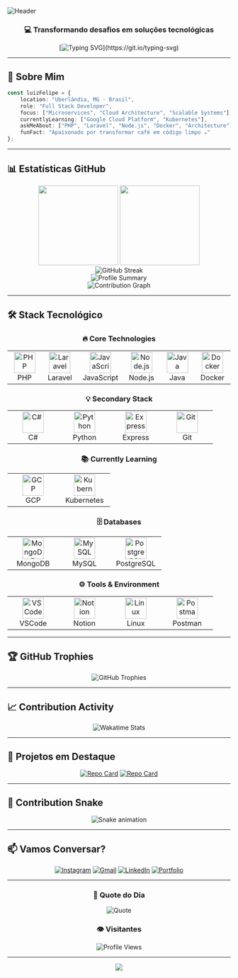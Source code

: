 ![Header](https://capsule-render.vercel.app/api?type=waving&color=gradient&customColorList=12,16,20&height=150&section=header&text=Luiz%20Felipe&fontSize=60&fontColor=fff&animation=fadeIn&fontAlignY=35)

<div align="center">
  
### 💻 Transformando desafios em soluções tecnológicas

[![Typing SVG](https://readme-typing-svg.demolab.com?font=Fira+Code&weight=500&size=22&pause=1000&color=8F0D87&center=true&vCenter=true&width=600&lines=Desenvolvedor+Full+Stack;Especialista+em+Microservi%C3%A7os;Cloud+%26+DevOps+Enthusiast;Sempre+aprendendo+algo+novo!)](https://git.io/typing-svg)

</div>

---

## 🎯 Sobre Mim

```typescript
const luizFelipe = {
    location: "Uberlândia, MG - Brasil",
    role: "Full Stack Developer",
    focus: ["Microservices", "Cloud Architecture", "Scalable Systems"],
    currentlyLearning: ["Google Cloud Platform", "Kubernetes"],
    askMeAbout: ["PHP", "Laravel", "Node.js", "Docker", "Architecture"],
    funFact: "Apaixonado por transformar café em código limpo ☕"
};
```

---

## 📊 Estatísticas GitHub

<div align="center">
  <img height="180em" src="https://github-readme-stats.vercel.app/api?username=Luiz-Felip-DEV&show_icons=true&theme=radical&include_all_commits=true&count_private=true&hide_border=true&bg_color=0D1117&title_color=8F0D87&icon_color=8F0D87"/>
  <img height="180em" src="https://github-readme-stats.vercel.app/api/top-langs/?username=Luiz-Felip-DEV&layout=compact&langs_count=8&theme=radical&hide_border=true&bg_color=0D1117&title_color=8F0D87"/>
</div>

<div align="center">
  <img src="https://github-readme-streak-stats.herokuapp.com/?user=Luiz-Felip-DEV&theme=radical&hide_border=true&background=0D1117&stroke=8F0D87&ring=8F0D87&fire=FF6D00&currStreakLabel=8F0D87" alt="GitHub Streak"/>
</div>

<div align="center">
  <img src="https://github-profile-summary-cards.vercel.app/api/cards/profile-details?username=Luiz-Felip-DEV&theme=radical" alt="Profile Summary"/>
</div>

<div align="center">
  <img src="https://github-readme-activity-graph.vercel.app/graph?username=Luiz-Felip-DEV&theme=react-dark&hide_border=true&bg_color=0D1117&color=8F0D87&line=8F0D87&point=FF6D00" alt="Contribution Graph"/>
</div>

---

## 🛠️ Stack Tecnológico

<div align="center">

### 🔥 Core Technologies

<table>
<tr>
<td align="center" width="100">
<img src="https://skillicons.dev/icons?i=php" width="48" height="48" alt="PHP" />
<br>PHP
</td>
<td align="center" width="100">
<img src="https://skillicons.dev/icons?i=laravel" width="48" height="48" alt="Laravel" />
<br>Laravel
</td>
<td align="center" width="100">
<img src="https://skillicons.dev/icons?i=js" width="48" height="48" alt="JavaScript" />
<br>JavaScript
</td>
<td align="center" width="100">
<img src="https://skillicons.dev/icons?i=nodejs" width="48" height="48" alt="Node.js" />
<br>Node.js
</td>
<td align="center" width="100">
<img src="https://skillicons.dev/icons?i=java" width="48" height="48" alt="Java" />
<br>Java
</td>
<td align="center" width="100">
<img src="https://skillicons.dev/icons?i=docker" width="48" height="48" alt="Docker" />
<br>Docker
</td>
</tr>
</table>

### 💡 Secondary Stack

<table>
<tr>
<td align="center" width="100">
<img src="https://skillicons.dev/icons?i=cs" width="48" height="48" alt="C#" />
<br>C#
</td>
<td align="center" width="100">
<img src="https://skillicons.dev/icons?i=python" width="48" height="48" alt="Python" />
<br>Python
</td>
<td align="center" width="100">
<img src="https://skillicons.dev/icons?i=express" width="48" height="48" alt="Express" />
<br>Express
</td>
<td align="center" width="100">
<img src="https://skillicons.dev/icons?i=git" width="48" height="48" alt="Git" />
<br>Git
</td>
</tr>
</table>

### 📚 Currently Learning

<table>
<tr>
<td align="center" width="100">
<img src="https://skillicons.dev/icons?i=gcp" width="48" height="48" alt="GCP" />
<br>GCP
</td>
<td align="center" width="100">
<img src="https://skillicons.dev/icons?i=kubernetes" width="48" height="48" alt="Kubernetes" />
<br>Kubernetes
</td>
</tr>
</table>

### 🗄️ Databases

<table>
<tr>
<td align="center" width="100">
<img src="https://skillicons.dev/icons?i=mongodb" width="48" height="48" alt="MongoDB" />
<br>MongoDB
</td>
<td align="center" width="100">
<img src="https://skillicons.dev/icons?i=mysql" width="48" height="48" alt="MySQL" />
<br>MySQL
</td>
<td align="center" width="100">
<img src="https://skillicons.dev/icons?i=postgres" width="48" height="48" alt="PostgreSQL" />
<br>PostgreSQL
</td>
</tr>
</table>

### ⚙️ Tools & Environment

<table>
<tr>
<td align="center" width="100">
<img src="https://skillicons.dev/icons?i=vscode" width="48" height="48" alt="VSCode" />
<br>VSCode
</td>
<td align="center" width="100">
<img src="https://skillicons.dev/icons?i=notion" width="48" height="48" alt="Notion" />
<br>Notion
</td>
<td align="center" width="100">
<img src="https://skillicons.dev/icons?i=linux" width="48" height="48" alt="Linux" />
<br>Linux
</td>
<td align="center" width="100">
<img src="https://skillicons.dev/icons?i=postman" width="48" height="48" alt="Postman" />
<br>Postman
</td>
</tr>
</table>

</div>

---

## 🏆 GitHub Trophies

<div align="center">
  <img src="https://github-profile-trophy.vercel.app/?username=Luiz-Felip-DEV&theme=radical&no-frame=true&no-bg=true&margin-w=4&column=7" alt="GitHub Trophies"/>
</div>

---

## 📈 Contribution Activity

<div align="center">
  <img src="https://github-readme-stats.vercel.app/api/wakatime?username=Luiz-Felip-DEV&theme=radical&hide_border=true&bg_color=0D1117&title_color=8F0D87&layout=compact" alt="Wakatime Stats"/>
</div>

<!--START_SECTION:waka-->
<!--END_SECTION:waka-->

---

## 🎨 Projetos em Destaque

<div align="center">

[![Repo Card](https://github-readme-stats.vercel.app/api/pin/?username=Luiz-Felip-DEV&repo=seu-projeto-1&theme=radical&hide_border=true&bg_color=0D1117&title_color=8F0D87&icon_color=8F0D87)](https://github.com/Luiz-Felip-DEV/seu-projeto-1)
[![Repo Card](https://github-readme-stats.vercel.app/api/pin/?username=Luiz-Felip-DEV&repo=seu-projeto-2&theme=radical&hide_border=true&bg_color=0D1117&title_color=8F0D87&icon_color=8F0D87)](https://github.com/Luiz-Felip-DEV/seu-projeto-2)

</div>

---

## 🐍 Contribution Snake

<div align="center">
  <img src="https://raw.githubusercontent.com/Luiz-Felip-DEV/Luiz-Felip-DEV/output/github-contribution-grid-snake-dark.svg" alt="Snake animation" />
</div>

---

## 📫 Vamos Conversar?

<div align="center">
  
[![Instagram](https://img.shields.io/badge/Instagram-E4405F?style=for-the-badge&logo=instagram&logoColor=white)](https://www.instagram.com/luiz_alvees22)
[![Gmail](https://img.shields.io/badge/Gmail-EA4335?style=for-the-badge&logo=gmail&logoColor=white)](mailto:contato.luzyour078@gmail.com)
[![LinkedIn](https://img.shields.io/badge/LinkedIn-0077B5?style=for-the-badge&logo=linkedin&logoColor=white)](https://www.linkedin.com/in/rafael-ladeia/)
[![Portfolio](https://img.shields.io/badge/Portfolio-8F0D87?style=for-the-badge&logo=google-chrome&logoColor=white)](https://seu-portfolio.com)

</div>

---

<div align="center">
  
### 💭 Quote do Dia
  
![Quote](https://quotes-github-readme.vercel.app/api?type=horizontal&theme=radical)

### 👁️ Visitantes

![Profile Views](https://komarev.com/ghpvc/?username=Luiz-Felip-DEV&color=8F0D87&style=for-the-badge&label=VISITANTES)

</div>

---

<div align="center">
  <img src="https://capsule-render.vercel.app/api?type=waving&color=gradient&customColorList=12,16,20&height=100&section=footer" />
</div>
